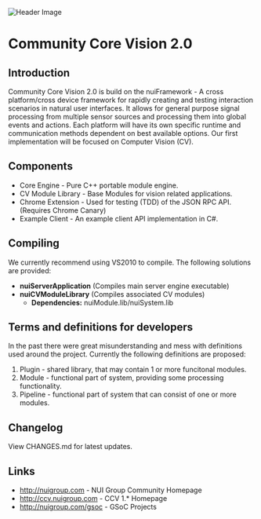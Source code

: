 ![Header Image](http://nuigroup.com/create/960-180-111111-ccv2)

Community Core Vision 2.0
=====================

Introduction
------------
Community Core Vision 2.0 is build on the nuiFramework - A cross platform/cross device framework for rapidly creating and testing interaction scenarios in natural user interfaces. It allows for general purpose signal processing from multiple sensor sources and processing them into global events and actions.
Each platform will have its own specific runtime and communication methods dependent on best available options. 
Our first implementation will be focused on Computer Vision (CV).

Components
------------
 - Core Engine - Pure C++ portable module engine.
 - CV Module Library - Base Modules for vision related applications.
 - Chrome Extension - Used for testing (TDD) of the JSON RPC API. (Requires Chrome Canary)
 - Example Client - An example client API implementation in C#.

Compiling 
------------
We currently recommend using VS2010 to compile. The following solutions are provided:

  - **nuiServerApplication** (Compiles main server engine executable)
  - **nuiCVModuleLibrary** (Compiles associated CV modules)
     - **Dependencies:** nuiModule.lib/nuiSystem.lib

Terms and definitions for developers
------------
In the past there were great misunderstanding and mess with definitions used 
around the project. Currently the following definitions are proposed:
1. Plugin - shared library, that may contain 1 or more funcitonal modules.
2. Module - functional part of system, providing some processing functionality.
3. Pipeline - functional part of system that can consist of one or more modules.

Changelog
------------
View CHANGES.md for latest updates.

Links
------------
 - http://nuigroup.com - NUI Group Community Homepage
 - http://ccv.nuigroup.com - CCV 1.* Homepage
 - http://nuigroup.com/gsoc - GSoC Projects
